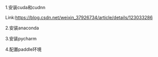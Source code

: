 1.安装cuda和cudnn

Link:https://blog.csdn.net/weixin_37926734/article/details/123033286

2.安装anaconda

3.安装pycharm

4.配置paddle环境
